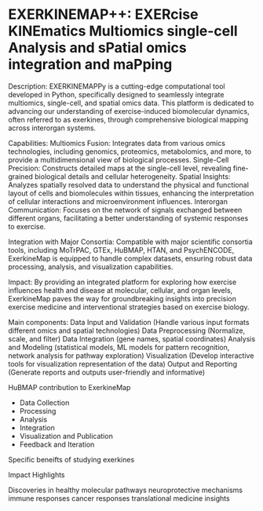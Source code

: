 # EXERKINEMAP++: EXERcise KINEmatics Multiomics single-cell Analysis and sPatial omics integration and maPping


Description:
EXERKINEMAPPy is a cutting-edge computational tool developed in Python, specifically designed to seamlessly integrate multiomics, single-cell, and spatial omics data. This platform is dedicated to advancing our understanding of exercise-induced biomolecular dynamics, often referred to as exerkines, through comprehensive biological mapping across interorgan systems.

Capabilities:
Multiomics Fusion: Integrates data from various omics technologies, including genomics, proteomics, metabolomics, and more, to provide a multidimensional view of biological processes.
Single-Cell Precision: Constructs detailed maps at the single-cell level, revealing fine-grained biological details and cellular heterogeneity.
Spatial Insights: Analyzes spatially resolved data to understand the physical and functional layout of cells and biomolecules within tissues, enhancing the interpretation of cellular interactions and microenvironment influences.
Interorgan Communication: Focuses on the network of signals exchanged between different organs, facilitating a better understanding of systemic responses to exercise.

Integration with Major Consortia:
Compatible with major scientific consortia tools, including MoTrPAC, GTEx, HuBMAP, HTAN, and PsychENCODE, ExerkineMap is equipped to handle complex datasets, ensuring robust data processing, analysis, and visualization capabilities.

Impact:
By providing an integrated platform for exploring how exercise influences health and disease at molecular, cellular, and organ levels, ExerkineMap paves the way for groundbreaking insights into precision exercise medicine and interventional strategies based on exercise biology.


Main components:
Data Input and Validation (Handle various input formats different omics and spatial technologies) 
Data Preprocessing (Normalize, scale, and filter)
Data Integration (gene names, spatial coordinates)
Analysis and Modeling (statistical models, ML models for pattern recognition, network analysis for pathway exploration) 
Visualization (Develop interactive tools for visualization representation of the data) 
Output and Reporting (Generate reports and outputs user-friendly and informative)

HuBMAP contribution to ExerkineMap

* Data Collection 
* Processing
* Analysis
* Integration
* Visualization and Publication
* Feedback and Iteration

Specific beneifts of studying exerkines

Impact Highlights

Discoveries in healthy molecular pathways neuroprotective mechanisms immune responses cancer responses translational medicine insights

